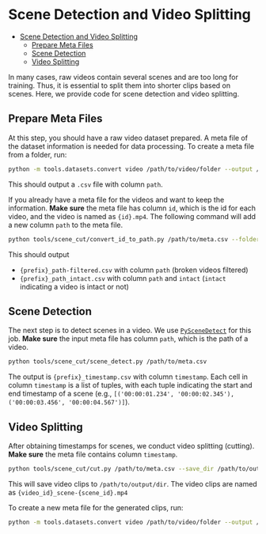 # Scene Detection and Video Splitting

- [Scene Detection and Video Splitting](#scene-detection-and-video-splitting)
    - [Prepare Meta Files](#prepare-meta-files)
    - [Scene Detection](#scene-detection)
    - [Video Splitting](#video-splitting)

In many cases, raw videos contain several scenes and are too long for training. Thus, it is essential to split them into
shorter
clips based on scenes. Here, we provide code for scene detection and video splitting.

## Prepare Meta Files

At this step, you should have a raw video dataset prepared. A meta file of the dataset information is needed for data
processing. To create a meta file from a folder, run:

```bash
python -m tools.datasets.convert video /path/to/video/folder --output /path/to/save/meta.csv
```

This should output a `.csv` file with column `path`.

If you already have a meta file for the videos and want to keep the information.
**Make sure** the meta file has column `id`, which is the id for each video, and the video is named as `{id}.mp4`.
The following command will add a new column `path` to the meta file.

```bash
python tools/scene_cut/convert_id_to_path.py /path/to/meta.csv --folder_path /path/to/video/folder
```

This should output

- `{prefix}_path-filtered.csv` with column `path` (broken videos filtered)
- `{prefix}_path_intact.csv` with column `path` and `intact` (`intact` indicating a video is intact or not)

## Scene Detection

The next step is to detect scenes in a video.
We use [`PySceneDetect`](https://github.com/Breakthrough/PySceneDetect) for this job.
**Make sure** the input meta file has column `path`, which is the path of a video.

```bash
python tools/scene_cut/scene_detect.py /path/to/meta.csv
```

The output is `{prefix}_timestamp.csv` with column `timestamp`. Each cell in column `timestamp` is a list of tuples,
with each tuple indicating the start and end timestamp of a scene
(e.g., `[('00:00:01.234', '00:00:02.345'), ('00:00:03.456', '00:00:04.567')]`).

## Video Splitting

After obtaining timestamps for scenes, we conduct video splitting (cutting).
**Make sure** the meta file contains column `timestamp`.

```bash
python tools/scene_cut/cut.py /path/to/meta.csv --save_dir /path/to/output/dir
```

This will save video clips to `/path/to/output/dir`. The video clips are named as `{video_id}_scene-{scene_id}.mp4`

To create a new meta file for the generated clips, run:

```bash
python -m tools.datasets.convert video /path/to/video/folder --output /path/to/save/meta.csv
```
